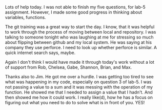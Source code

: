 Lots of help today. I was not able to finish my five questions, for lab-5 assignment. However, I made some good progress in thinking about variables, functions.

The git training was a great way to start the day. I know, that it was helpful to work through the process of moving between local and repository. I was talking to someone tonight who was laughing at me for stressing so much about flipping between github and my local system. He was saying at his company they use perforce. I need to look up whether perforce is similar. A quick internet search says, maybe.

Again I don't think I would have made it through today's work without a lot of support from Rob, Chelsea, Gabe, Shannon, Brian, and Max.

Thanks also to Jim. He got me over a hurdle. I was getting too tired to see what was happening in my code, especially on question 3 of lab-5. I was not passing a value to a sum and it was messing with the operation of my function. He showed me that I needed to assign a value that I hadn't. And then showed me how it could work. I really like(d), how he has a focus on figuring out what you need to do to solve what is in front of you. YES!
